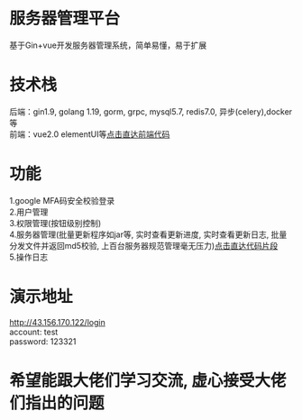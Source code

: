 # 服务器管理平台
基于Gin+vue开发服务器管理系统，简单易懂，易于扩展

# 技术栈
后端：gin1.9, golang 1.19, gorm, grpc, mysql5.7, redis7.0, 异步(celery),docker等  
前端：vue2.0 elementUI等[点击直达前端代码](https://github.com/Lxb921006/Vue-bms/tree/dev)

# 功能
1.google MFA码安全校验登录  
2.用户管理  
3.权限管理(按钮级别控制)  
4.服务器管理(批量更新程序如jar等, 实时查看更新进度, 实时查看更新日志, 批量分发文件并返回md5校验, 上百台服务器规范管理毫无压力)[点击直达代码片段](https://github.com/Lxb921006/Gin-bms/tree/dev/project/controller/assets)  
5.操作日志  

# 演示地址
http://43.156.170.122/login  
account: test  
password: 123321  

# 希望能跟大佬们学习交流, 虚心接受大佬们指出的问题